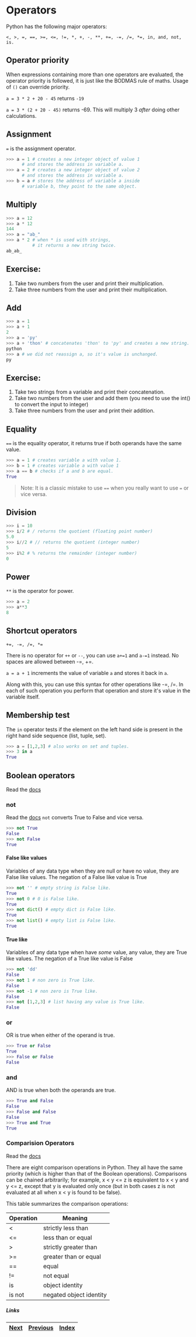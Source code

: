 # Operators

Python has the following major operators:

`<, >, =, ==, >=, <=, !=, *, +, -, **, +=, -=, /=, *=, in, and, not, is.`

## Operator priority
When expressions containing more than one operators are evaluated, the operator priority is followed, it is just like the BODMAS rule of maths. Usage of `()` can override priority. 

`a = 3 * 2 + 20 - 45` returns `-19`

`a = 3 * (2 + 20 - 45)` returns -69. This will multiply 3 _after_ doing other calculations.

## Assignment

`=` is the assignment operator. 

```python
>>> a = 1 # creates a new integer object of value 1
	  # and stores the address in variable a.
>>> a = 2 # creates a new integer object of value 2
	  # and stores the address in variable a.
>>> b = a # stores the address of variable a inside
 	  # variable b, they point to the same object.
```

## Multiply

```python
>>> a = 12
>>> a * 12
144
>>> a = "ab_"
>>> a * 2 # when * is used with strings,
          # it returns a new string twice.
ab_ab_
```

## Exercise:
1. Take two numbers from the user and print their multiplication.
1. Take three numbers from the user and print their multiplication.

## Add

```python
>>> a = 1
>>> a + 1
2
>>> a = 'py'
>>> a + 'thon' # concatenates 'thon' to 'py' and creates a new string.
python
>>> a # we did not reassign a, so it's value is unchanged.
py
```

## Exercise:
1. Take two strings from a variable and print their concatenation.
1. Take two numbers from the user and add them (you need to use the int() to convert the input to integer)
1. Take three numbers from the user and print their addition.

## Equality
`==` is the equality operator, it returns true if both operands have the same value.

```python
>>> a = 1 # creates variable a with value 1.
>>> b = 1 # creates variable a with value 1
>>> a == b # checks if a and b are equal.
True
```

> Note: It is a classic mistake to use `==` when you really want to use `=` or vice versa. 

## Division

```python
>>> i = 10
>>> i/2 # / returns the quotient (floating point number)
5.0
>>> i//2 # // returns the quotient (integer number)
5
>>> i%2 # % returns the remainder (integer number)
0
```

## Power

`**` is the operator for power.

```python	
>>> a = 2
>>> a**3
8
```

## Shortcut operators

`+=, -=, /=, *=`

There is no operator for `++` or `--`, you can use `a+=1` and `a-=1` instead. No spaces are allowed between -=, +=.

`a = a + 1` increments the value of variable `a` and stores it back in `a`.

Along with this, you can use this syntax for other operations like -=, /=. In each of such operation you perform that operation and store it's value in the variable itself.

## Membership test

The `in` operator tests if the element on the left hand side is present in the right hand side sequence (list, tuple, set).

```python
>>> a = [1,2,3] # also works on set and tuples.
>>> 3 in a
True
```

## Boolean operators

Read the [docs](http://docs.python.org/3/library/stdtypes.html#boolean-operations-and-or-not)

### not

Read the [docs](http://docs.python.org/3/library/stdtypes.html#truth-value-testing)
`not` converts True to False and vice versa.

```python
>>> not True
False
>>> not False
True
```

#### False like values
Variables of any data type when they are null or have no value, they are False like values. 
The negation of a False like value is True

```python
>>> not '' # empty string is False like.
True
>>> not 0 # 0 is False like.
True
>>> not dict() # empty dict is False like.
True
>>> not list() # empty list is False like.
True
```

#### True like 
Variables of any data type when have _some_ value, any value, they are True like values.
The negation of a True like value is False

```python
>>> not 'dd'
False
>>> not 1 # non zero is True like.
False
>>> not -1 # non zero is True like.
False
>>> not [1,2,3] # list having any value is True like.
False
```

### or

OR is true when either of the operand is true.

```python
>>> True or False
True
>>> False or False
False
```

### and

AND is true when both the operands are true.

```python
>>> True and False
False
>>> False and False
False
>>> True and True
True
```

### Comparision Operators

Read the [docs](https://docs.python.org/3/library/stdtypes.html#comparisons)

There are eight comparison operations in Python. They all have the same priority (which is higher than that of the Boolean operations). Comparisons can be chained arbitrarily; for example, x < y <= z is equivalent to x < y and y <= z, except that y is evaluated only once (but in both cases z is not evaluated at all when x < y is found to be false).

This table summarizes the comparison operations:

|Operation |	Meaning|
|------|------|
|< |	strictly less than|
|<= |	less than or equal|
|> 	|strictly greater than|
|>= |	greater than or equal|
|== |	equal|
|!= |	not equal|
|is |	object identity|
|is not |	negated object identity|

##### Links

|[Next](04-list-set-dict.md) | [Previous](03-01-understanding-variables.md) |  [Index](SUMMARY.md)
| ----| ----| ----| 
